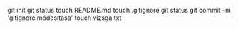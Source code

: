 git init
git status
touch README.md
touch .gitignore
git status
git commit -m 'gitignore módosítása'
touch vizsga.txt
